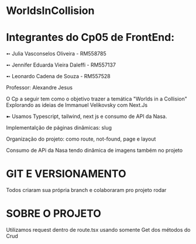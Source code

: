 # WorldsInCollision

# Integrantes do Cp05 de FrontEnd:

➻ Julia Vasconselos Oliveira - RM558785

➻ Jennifer Eduarda Vieira Daleffi - RM557137

➻ Leonardo Cadena de Souza - RM557528

Professor: Alexandre Jesus

O Cp a seguir tem como o objetivo trazer a temática "Worlds in a Collision" Explorando as ideias de Immanuel Velikovsky com Next.Js

➼ Usamos Typescript, tailwind, next js e consumo de API da Nasa.

Implementalção de páginas dinâmicas: slug 

Organização do projeto: como route, not-found, page e layout

Consumo de APi da Nasa tendo dinâmica de imagens também no projeto

# GIT E VERSIONAMENTO

Todos criaram sua própria branch e colaboraram pro projeto rodar

# SOBRE O PROJETO 
Utilizamos request dentro de route.tsx usando somente Get dos métodos do Crud
